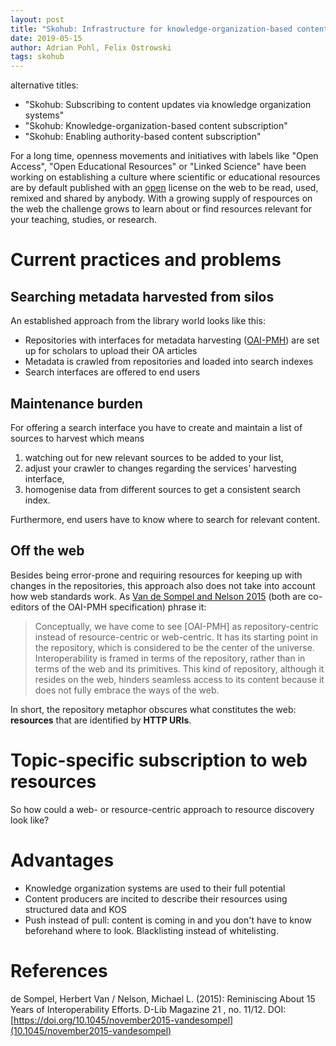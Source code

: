 ```yaml
---
layout: post
title: "Skohub: Infrastructure for knowledge-organization-based content syndication"
date: 2019-05-15
author: Adrian Pohl, Felix Ostrowski
tags: skohub
---
```


alternative titles:
- "Skohub: Subscribing to content updates via knowledge organization systems"
- "Skohub: Knowledge-organization-based content subscription"
- "Skohub: Enabling authority-based content subscription"

For a long time, openness movements and initiatives with labels like "Open Access", "Open Educational Resources" or "Linked Science" have been working on establishing a culture where scientific or educational resources are by default published with an [open](http://opendefinition.org/) license on the web to be read, used, remixed and shared by anybody. With a growing supply of respources on the web the challenge grows to learn about or find resources relevant for your teaching, studies, or research.

# Current practices and problems

## Searching metadata harvested from silos

An established approach from the library world looks like this:

- Repositories with interfaces for metadata harvesting ([OAI-PMH](http://www.openarchives.org/OAI/openarchivesprotocol.html)) are set up for scholars to upload their OA articles
- Metadata is crawled from repositories and loaded into search indexes
- Search interfaces are offered to end users

## Maintenance burden

For offering a search interface you have to create and maintain a list of sources to harvest which means

1. watching out for new relevant sources to be added to your list,
2. adjust your crawler to changes regarding the services' harvesting interface,
3. homogenise data from different sources to get a consistent search index.

Furthermore, end users have to know where to search for relevant content.

## Off the web

Besides being error-prone and requiring resources for keeping up with changes in the repositories, this approach also does not take into account how web standards work. As [Van de Sompel and Nelson 2015](https://doi.org/10.1045/november2015-vandesompel) (both are co-editors of the OAI-PMH specification) phrase it:

> Conceptually, we have come to see [OAI-PMH] as repository-centric instead of resource-centric or web-centric. It has its starting point in the repository, which is considered to be the center of the universe. Interoperability is framed in terms of the repository, rather than in terms of the web and its primitives. This kind of repository, although it resides on the web, hinders seamless access to its content because it does not fully embrace the ways of the web.

In short, the repository metaphor obscures what constitutes the web: **resources** that are identified by **HTTP URIs**.

# Topic-specific subscription to web resources

So how could a web- or resource-centric approach to resource discovery look like?

# Advantages

- Knowledge organization systems are used to their full potential
- Content producers are incited to describe their resources using structured data and KOS
- Push instead of pull: content is coming in and you don't have to know beforehand where to look. Blacklisting instead of whitelisting.

# References

de Sompel, Herbert Van / Nelson, Michael L. (2015): Reminiscing About 15 Years of Interoperability Efforts. D-Lib Magazine 21 , no. 11/12. DOI: [https://doi.org/10.1045/november2015-vandesompel](10.1045/november2015-vandesompel)
